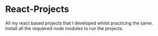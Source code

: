 # React-Projects
All my react based projects that I developed whilst practicing the same.
Install all the requiered node modules to run the projects.
